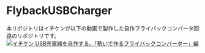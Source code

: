 # FlybackUSBCharger
本リポジトリはイチケンが以下の動画で製作した自作フライバックコンバータ回路のリポジトリです。  
[![イチケン USB充電器を自作する。「勢いで作るフライバックコンバーター」編](http://img.youtube.com/vi/C0eDFmK-wXY/0.jpg)](https://www.youtube.com/watch?v=C0eDFmK-wXY)
